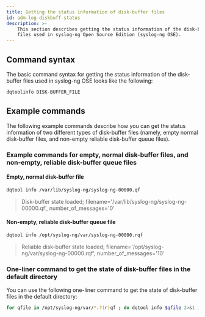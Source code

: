 ```yaml
---
title: Getting the status information of disk-buffer files
id: adm-log-diskbuff-status
description: >-
    This section describes getting the status information of the disk-buffer
    files used in syslog-ng Open Source Edition (syslog-ng OSE).
---
```


## Command syntax

The basic command syntax for getting the status information of the
disk-buffer files used in syslog-ng OSE looks like the following:

```bash
dqtoolinfo DISK-BUFFER_FILE
```

## Example commands

The following example commands describe how you can get the status
information of two different types of disk-buffer files (namely, empty
normal disk-buffer files, and non-empty reliable disk-buffer queue
files).

### Example commands for empty, normal disk-buffer files, and non-empty, reliable disk-buffer queue files

#### Empty, normal disk-buffer file

```bash
dqtool info /var/lib/syslog-ng/syslog-ng-00000.qf
```

>Disk-buffer state loaded; filename='/var/lib/syslog-ng/syslog-ng-00000.qf', number_of_messages='0'

#### Non-empty, reliable disk-buffer queue file

```bash
dqtool info /opt/syslog-ng/var/syslog-ng-00000.rqf
```

>Reliable disk-buffer state loaded; filename='/opt/syslog-ng/var/syslog-ng-00000.rqf', number_of_messages='10'

### One-liner command to get the state of disk-buffer files in the default directory

You can use the following one-liner command to get the state of
disk-buffer files in the default directory:

```bash
for qfile in /opt/syslog-ng/var/*.?(r)qf ; do dqtool info $qfile 2>&1 ; done
```
